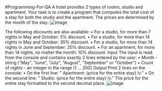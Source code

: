 #Programming-For-QA
A hotel provides 2 types of rooms, studio and apartment. Your task is to create a program that computes the total cost of a stay for both the studio and the apartment. 
The prices are determined by the month of the stay:
![image](https://github.com/VladislavHristov/Programming-for-QA/assets/136968279/8b3f8da1-77c9-41e8-85ae-bf738851d020)

The following discounts are also available:
•	For a studio, for more than 7 nights in May and October: 5% discount.
•	For a studio, for more than 14 nights in May and October: 30% discount.
•	For a studio, for more than 14 nights in June and September: 20% discount.
•	For an apartment, for more than 14 nights, no matter the month: 10% discount.
Input
The input is read from the console and contains exactly 2 lines entered by the user:
•	Month - string ("May", "June", "July", "August", "September" or "October")
•	Count of nights - an integer in the range [1 ... 200]
Output
Print 2 lines on the console:
•	On the first line: " Apartment: {price for the entire stay} lv."
•	On the second line: " Studio: {price for the entire stay} lv."
The price for the entire stay formatted to the second decimal place.
![image](https://github.com/VladislavHristov/Programming-for-QA/assets/136968279/d9bb520d-6d74-4cad-98db-8b4f903ed9af)

